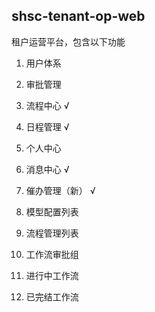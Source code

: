 ## shsc-tenant-op-web

租户运营平台，包含以下功能
1. 用户体系
2. 审批管理
3. 流程中心                     √
4. 日程管理                     √
5. 个人中心
6. 消息中心                     √
7. 催办管理（新）                √

8. 模型配置列表
9. 流程管理列表
10. 工作流审批组
11. 进行中工作流
12. 已完结工作流